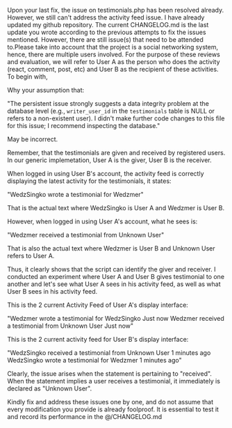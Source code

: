 Upon your last fix, the issue on testimonials.php has been resolved already. However, we still can't address the activity feed issue. I have already updated my github repository. The current CHANGELOG.md is the last update you wrote according to the previous attempts to fix the issues mentioned. However, there are still issue(s) that need to be attended to.Please take into account that the project is a social networking system, hence, there are multiple users involved. For the purpose of these reviews and evaluation, we will refer to User A as the person who does the activity (react, comment, post, etc) and User B as the recipient of these activities. To begin with, 

Why your assumption that:

"The persistent issue strongly suggests a data integrity problem at the database level (e.g., `writer_user_id` in the `testimonials` table is NULL or refers to a non-existent user). I didn't make further code changes to this file for this issue; I recommend inspecting the database."

May be incorrect.

Remember, that the testimonials are given and received by registered users. In our generic implemetation, User A is the giver, User B is the receiver. 

When logged in using User B's account, the activity feed is correctly displaying the latest activity for the testimonials, it states:

"WedzSingko wrote a testimonial for Wedzmer"

That is the actual text where WedzSingko is User A and Wedzmer is User B.

However, when logged in using User A's account, what he sees is:

"Wedzmer received a testimonial from Unknown User"

That is also the actual text where Wedzmer is User B and Unknown User refers to User A. 

Thus, it clearly shows that the script can identify the giver and receiver. I conducted an experiment where User A and User B gives testimonial to one another and let's see what User A sees in his activity feed, as well as what User B sees in his activity feed.

This is the 2 current Activity Feed of User A's display interface:

"Wedzmer wrote a testimonial for WedzSingko
Just now
Wedzmer received a testimonial from Unknown User
Just now"

This is the 2 current activity feed for User B's display interface:

"WedzSingko received a testimonial from Unknown User
1 minutes ago
WedzSingko wrote a testimonial for Wedzmer
1 minutes ago"

Clearly, the issue arises when the statement is pertaining to "received". When the statement implies a user receives a testimonial, it immediately is declared as "Unknown User".

Kindly fix and address these issues one by one, and do not assume that every modification you provide is already foolproof. It is essential to test it and record its performance in the @/CHANGELOG.md


